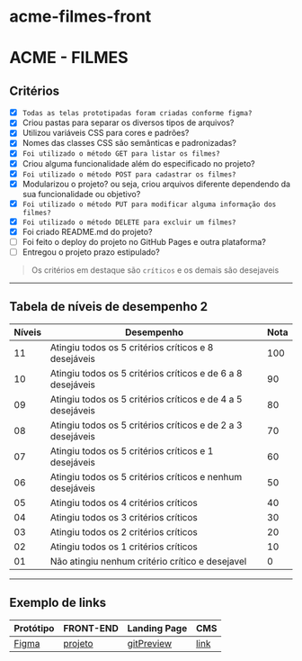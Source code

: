 # acme-filmes-front

# ACME - FILMES

## Critérios
- [X] ```Todas as telas prototipadas foram criadas conforme figma?```
- [X] Criou pastas para separar os diversos tipos de arquivos?
- [X] Utilizou variáveis CSS para cores e padrões?
- [X] Nomes das classes CSS são semânticas e padronizadas? 
- [X] ```Foi utilizado o método GET para listar os filmes?```
- [X] Criou alguma funcionalidade além do especificado no projeto?
- [X] ```Foi utilizado o método POST para cadastrar os filmes?```
- [X] Modularizou o projeto? ou seja, criou arquivos diferente dependendo da sua funcionalidade ou objetivo?
- [X] ```Foi utilizado o método PUT para modificar alguma informação dos filmes?```
- [X] ```Foi utilizado o método DELETE para excluir um filmes?```
- [X] Foi criado README.md do projeto?
- [ ] Foi feito o deploy do projeto no GitHub Pages e outra plataforma?
- [ ] Entregou o projeto prazo estipulado?

> Os critérios em destaque são ```críticos``` e os demais são desejaveis

---

## Tabela de níveis de desempenho 2
Níveis | Desempenho | Nota
-------|------------|------
11 | Atingiu todos os 5 critérios críticos e 8 desejáveis | 100
10 | Atingiu todos os 5 critérios críticos e de 6 a 8 desejáveis | 90
09 | Atingiu todos os 5 critérios críticos e de 4 a 5 desejáveis | 80
08 | Atingiu todos os 5 critérios críticos e de 2 a 3 desejáveis | 70
07 | Atingiu todos os 5 critérios críticos e 1 desejáveis | 60
06 | Atingiu todos os 5 critérios críticos e nenhum desejáveis | 50
05 | Atingiu todos os 4 critérios críticos | 40
04 | Atingiu todos os 3 critérios críticos | 30
03 | Atingiu todos os 2 critérios críticos | 20
02 | Atingiu todos os 1 critérios críticos | 10
01 | Não atingiu nenhum critério crítico e desejavel | 0

---

## Exemplo de links

Protótipo | FRONT-END | Landing Page | CMS
----------|-----------|--------------|-----
[Figma][link1] | [projeto][link2] | [gitPreview][link3] | [link][link3] 


[link1]: https://www.figma.com/design/KkBgg1iUSk4ApkYK7S7D2n/streaming?node-id=1%3A32&t=lN9tbaFdpDJ8M4cI-1
[link2]: https://github.com/
[link3]: https://github.com/4Mariza/acme-filmes-cms
